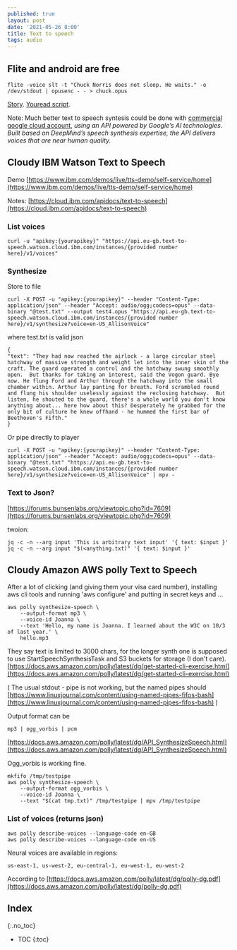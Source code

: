 ```yaml
---
published: true
layout: post
date: '2021-05-26 8:00'
title: Text to speech
tags: audio 
---
```

## Flite and android are free

    flite -voice slt -t "Chuck Norris does not sleep. He waits." -o /dev/stdout | opusenc - - > chuck.opus

[Story](https://forums.bunsenlabs.org/viewtopic.php?pid=114642#p114642).
[Youread script](https://raw.githubusercontent.com/brontosaurusrex/bucentaur/master/.experiments/bin/youread).

Note: Much better text to speech syntesis could be done with [commercial google cloud account](https://cloud.google.com/text-to-speech/docs/quickstart-protocol), _using an API powered by Google’s AI technologies. Built based on DeepMind’s speech synthesis expertise, the API delivers voices that are near human quality._

## Cloudy IBM Watson Text to Speech

Demo [https://www.ibm.com/demos/live/tts-demo/self-service/home](https://www.ibm.com/demos/live/tts-demo/self-service/home)

Notes: [https://cloud.ibm.com/apidocs/text-to-speech](https://cloud.ibm.com/apidocs/text-to-speech)

### List voices

    curl -u "apikey:{yourapikey}" "https://api.eu-gb.text-to-speech.watson.cloud.ibm.com/instances/{provided number here}/v1/voices"

### Synthesize

Store to file

    curl -X POST -u "apikey:{yourapikey}" --header "Content-Type: application/json" --header "Accept: audio/ogg;codecs=opus" --data-binary "@test.txt" --output test4.opus "https://api.eu-gb.text-to-speech.watson.cloud.ibm.com/instances/{provided number here}/v1/synthesize?voice=en-US_AllisonVoice"

where test.txt is valid json

    {
    "text": "They had now reached the airlock - a large circular steel hatchway of massive strength and weight let into the inner skin of the craft. The guard operated a control and the hatchway swung smoothly open.  But thanks for taking an interest, said the Vogon guard. Bye now. He flung Ford and Arthur through the hatchway into the small chamber within. Arthur lay panting for breath. Ford scrambled round and flung his shoulder uselessly against the reclosing hatchway.  But listen, he shouted to the guard, there's a whole world you don't know anything about... here how about this? Desperately he grabbed for the only bit of culture he knew offhand - he hummed the first bar of Beethoven's Fifth."
    }

Or pipe directly to player

    curl -X POST -u "apikey:{yourapikey}" --header "Content-Type: application/json" --header "Accept: audio/ogg;codecs=opus" --data-binary "@test.txt" "https://api.eu-gb.text-to-speech.watson.cloud.ibm.com/instances/{provided number here}/v1/synthesize?voice=en-US_AllisonVoice" | mpv -

### Text to Json?

[https://forums.bunsenlabs.org/viewtopic.php?id=7609](https://forums.bunsenlabs.org/viewtopic.php?id=7609)

twoion:

    jq -c -n --arg input 'This is arbitrary text input' '{ text: $input }'
    jq -c -n --arg input "$(<anything.txt)" '{ text: $input }'

## Cloudy Amazon AWS polly Text to Speech

After a lot of clicking (and giving them your visa card number), installing aws cli tools and running 'aws configure' and putting in secret keys and ...

    aws polly synthesize-speech \
        --output-format mp3 \
        --voice-id Joanna \
        --text 'Hello, my name is Joanna. I learned about the W3C on 10/3 of last year.' \
        hello.mp3

They say text is limited to 3000 chars, for the longer synth one is supposed to use StartSpeechSynthesisTask and S3 buckets for storage (I don't care).  
[https://docs.aws.amazon.com/polly/latest/dg/get-started-cli-exercise.html](https://docs.aws.amazon.com/polly/latest/dg/get-started-cli-exercise.html)

( The usual stdout - pipe is not working, but the named pipes should  
[https://www.linuxjournal.com/content/using-named-pipes-fifos-bash](https://www.linuxjournal.com/content/using-named-pipes-fifos-bash) )

Output format can be

    mp3 | ogg_vorbis | pcm

[https://docs.aws.amazon.com/polly/latest/dg/API_SynthesizeSpeech.html](https://docs.aws.amazon.com/polly/latest/dg/API_SynthesizeSpeech.html)

Ogg_vorbis is working fine.

    mkfifo /tmp/testpipe
    aws polly synthesize-speech \
        --output-format ogg_vorbis \
        --voice-id Joanna \
        --text "$(cat tmp.txt)" /tmp/testpipe | mpv /tmp/testpipe

### List of voices (returns json)

    aws polly describe-voices --language-code en-GB
    aws polly describe-voices --language-code en-US

Neural voices are available in regions: 

    us-east-1, us-west-2, eu-central-1, eu-west-1, eu-west-2  

According to [https://docs.aws.amazon.com/polly/latest/dg/polly-dg.pdf](https://docs.aws.amazon.com/polly/latest/dg/polly-dg.pdf)

## Index
{:.no_toc}

* TOC
{:toc}